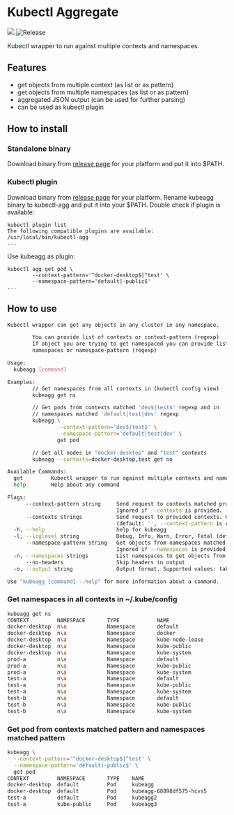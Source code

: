 # Kubectl Aggregate

![](https://github.com/daftping/kubeagg/workflows/Go/badge.svg) ![Release](https://github.com/daftping/kubeagg/workflows/Release/badge.svg)

Kubectl wrapper to run against multiple contexts and namespaces.

## Features

- get objects from multiple context (as list or as pattern)
- get objects from multiple namespaces (as list or as pattern)
- aggregated JSON output (can be used for further parsing)
- can be used as kubectl plugin

## How to install

### Standalone binary

Download binary from [release page](https://github.com/daftping/kubeagg/releases) for your platform and put it into $PATH.

### Kubectl plugin

Download binary from [release page](https://github.com/daftping/kubeagg/releases) for your platform. Rename kubeagg binary to kubectl-agg and put it into your $PATH.
Double check if plugin is available:

```
kubectl plugin list                   
The following compatible plugins are available:
/usr/local/bin/kubectl-agg
...
```

Use kubeagg as plugin:

```
kubectl agg get pod \
        --context-pattern='^docker-desktop$|^test' \
        --namespace-pattern='default|-public$'
...
```

## How to use

```bash
Kubectl wrapper can get any objects in any cluster in any namespace.

        You can provide list of contexts or context-pattern (regexp)
        If object you are trying to get namespaced you can provide list of 
        namespaces or namespace-pattern (regexp)

Usage:
  kubeagg [command]

Examples:
        // Get namespaces from all contexts in (kubectl config view)
        kubeagg get ns

        // Get pods from contexts matched 'dev$|test$' regexp and in 
        // namespaces matched 'default|test|dev' regexp
        kubeagg \
                --context-pattern='dev$|test$' \
                --namespace-pattern='default|test|dev' \
                get pod

        // Get all nodes in "docker-desktop" and "test" contexts
        kubeagg --contexts=docker-desktop,test get no

Available Commands:
  get         Kubectl wrapper to run against multiple contexts and namespaces
  help        Help about any command

Flags:
      --context-pattern string     Send request to contexts matched provided regexp.
                                   Ignored if --contexts is provided. (default ".*")
      --contexts strings           Send request to provided contexts. Has precedence over --context-pattern.
                                   (default: '', --context-pattern is used)
  -h, --help                       help for kubeagg
  -l, --loglevel string            Debug, Info, Warn, Error, Fatal (default "Error")
      --namespace-pattern string   Get objects from namespaces matched provided regexp.
                                   Ignored if --namespaces is provided. (default ".*")
  -n, --namespaces strings         List namespaces to get objects from.(default: '', --namespace-pattern is used)
      --no-headers                 Skip headers in output
  -o, --output string              Output format. Supported values: table, json. (default "table")

Use "kubeagg [command] --help" for more information about a command.
```

### Get namespaces in all contexts in ~/.kube/config

```bash
kubeagg get ns
CONTEXT         NAMESPACE       TYPE            NAME
docker-desktop  n\a             Namespace       default
docker-desktop  n\a             Namespace       docker
docker-desktop  n\a             Namespace       kube-node-lease
docker-desktop  n\a             Namespace       kube-public
docker-desktop  n\a             Namespace       kube-system
prod-a          n\a             Namespace       default
prod-a          n\a             Namespace       kube-public
prod-a          n\a             Namespace       kube-system
test-a          n\a             Namespace       default
test-a          n\a             Namespace       kube-public
test-a          n\a             Namespace       kube-system
test-b          n\a             Namespace       default
test-b          n\a             Namespace       kube-public
test-b          n\a             Namespace       kube-system
```

### Get pod from contexts matched pattern and namespaces matched pattern

```bash
kubeagg \
  --context-pattern='^docker-desktop$|^test' \
  --namespace-pattern='default|-public$' \
  get pod
CONTEXT         NAMESPACE       TYPE    NAME
docker-desktop  default         Pod     kubeagg
docker-desktop  default         Pod     kubeagg-68898df575-hcvs5  
test-a          default         Pod     kubeagg2
test-a          kube-public     Pod     kubeagg3
```

